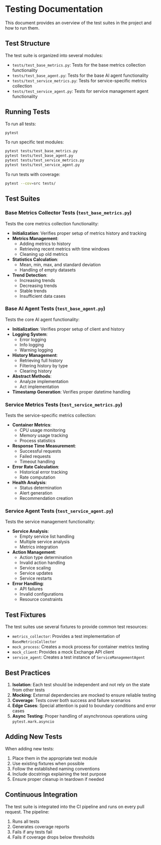 # Testing Documentation

This document provides an overview of the test suites in the project and how to run them.

## Test Structure

The test suite is organized into several modules:

- `tests/test_base_metrics.py`: Tests for the base metrics collection functionality
- `tests/test_base_agent.py`: Tests for the base AI agent functionality
- `tests/test_service_metrics.py`: Tests for service-specific metrics collection
- `tests/test_service_agent.py`: Tests for service management agent functionality

## Running Tests

To run all tests:
```bash
pytest
```

To run specific test modules:
```bash
pytest tests/test_base_metrics.py
pytest tests/test_base_agent.py
pytest tests/test_service_metrics.py
pytest tests/test_service_agent.py
```

To run tests with coverage:
```bash
pytest --cov=src tests/
```

## Test Suites

### Base Metrics Collector Tests (`test_base_metrics.py`)

Tests the core metrics collection functionality:

- **Initialization**: Verifies proper setup of metrics history and tracking
- **Metrics Management**:
  - Adding metrics to history
  - Retrieving recent metrics with time windows
  - Cleaning up old metrics
- **Statistics Calculation**:
  - Mean, min, max, and standard deviation
  - Handling of empty datasets
- **Trend Detection**:
  - Increasing trends
  - Decreasing trends
  - Stable trends
  - Insufficient data cases

### Base AI Agent Tests (`test_base_agent.py`)

Tests the core AI agent functionality:

- **Initialization**: Verifies proper setup of client and history
- **Logging System**:
  - Error logging
  - Info logging
  - Warning logging
- **History Management**:
  - Retrieving full history
  - Filtering history by type
  - Clearing history
- **Abstract Methods**:
  - Analyze implementation
  - Act implementation
- **Timestamp Generation**: Verifies proper datetime handling

### Service Metrics Tests (`test_service_metrics.py`)

Tests the service-specific metrics collection:

- **Container Metrics**:
  - CPU usage monitoring
  - Memory usage tracking
  - Process statistics
- **Response Time Measurement**:
  - Successful requests
  - Failed requests
  - Timeout handling
- **Error Rate Calculation**:
  - Historical error tracking
  - Rate computation
- **Health Analysis**:
  - Status determination
  - Alert generation
  - Recommendation creation

### Service Agent Tests (`test_service_agent.py`)

Tests the service management functionality:

- **Service Analysis**:
  - Empty service list handling
  - Multiple service analysis
  - Metrics integration
- **Action Management**:
  - Action type determination
  - Invalid action handling
  - Service scaling
  - Service updates
  - Service restarts
- **Error Handling**:
  - API failures
  - Invalid configurations
  - Resource constraints

## Test Fixtures

The test suites use several fixtures to provide common test resources:

- `metrics_collector`: Provides a test implementation of `BaseMetricsCollector`
- `mock_process`: Creates a mock process for container metrics testing
- `mock_client`: Provides a mock Exchange API client
- `service_agent`: Creates a test instance of `ServiceManagementAgent`

## Best Practices

1. **Isolation**: Each test should be independent and not rely on the state from other tests
2. **Mocking**: External dependencies are mocked to ensure reliable testing
3. **Coverage**: Tests cover both success and failure scenarios
4. **Edge Cases**: Special attention is paid to boundary conditions and error cases
5. **Async Testing**: Proper handling of asynchronous operations using `pytest.mark.asyncio`

## Adding New Tests

When adding new tests:

1. Place them in the appropriate test module
2. Use existing fixtures when possible
3. Follow the established naming conventions
4. Include docstrings explaining the test purpose
5. Ensure proper cleanup in teardown if needed

## Continuous Integration

The test suite is integrated into the CI pipeline and runs on every pull request. The pipeline:

1. Runs all tests
2. Generates coverage reports
3. Fails if any tests fail
4. Fails if coverage drops below thresholds 